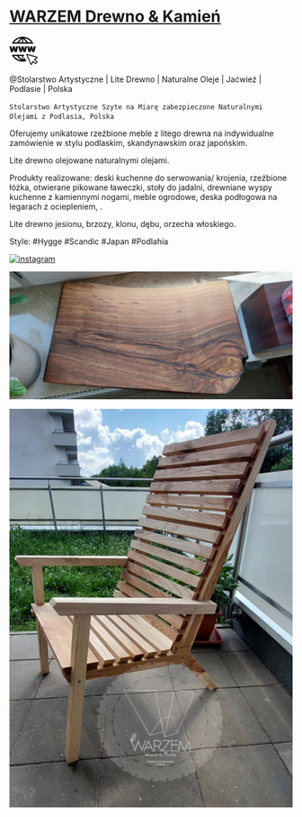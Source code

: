 # [WARZEM Drewno & Kamień](https://warzemstonewood.github.io/pl)
<a href="https://warzemstonewood.github.io/pl"><img src="https://github.com/warzemstonewood/warzemstonewood/blob/main/web-icon.svg" width="50" height="50"></a>



@Stolarstwo Artystyczne | Lite Drewno | Naturalne Oleje | Jaćwież | Podlasie | Polska 

`Stolarstwo Artystyczne Szyte na Miarę zabezpieczone Naturalnymi Olejami z Podlasia, Polska`


Oferujemy unikatowe rzeźbione meble z litego drewna na indywidualne zamówienie w stylu podlaskim, skandynawskim oraz japońskim.

Lite drewno olejowane naturalnymi olejami.

Produkty realizowane: deski kuchenne do serwowania/ krojenia, rzeźbione łóżka, otwierane pikowane ławeczki, stoły do jadalni, drewniane wyspy kuchenne z kamiennymi nogami, meble ogrodowe, deska podłogowa na legarach z ociepleniem, .

Lite drewno jesionu, brzozy, klonu, dębu, orzecha włoskiego.

Style: #Hygge #Scandic #Japan #Podlahia


[![instagram](https://img.shields.io/badge/WARZEM-0d1117?style=for-the-badge&logo=instagram&logoColor=instagram)](https://www.instagram.com/wa.rzem/)

[![board](https://github.com/warzemstonewood/pl/blob/main/20230508_143601.jpg)]([https://www.instagram.com/wa.rzem/](https://warzemstonewood.github.io/pl/deski.html))

[![chair](https://github.com/warzemstonewood/pl/blob/main/krzes%C5%82oLogo.png)]([https://www.instagram.com/wa.rzem/](https://warzemstonewood.github.io/pl/krzesla.html))

<!-- - 👋 Hi, I’m @warzemstonewood
- 👀 I’m interested in ...
- 🌱 I’m currently learning ...
- 💞️ I’m looking to collaborate on ...
- 📫 How to reach me ...


warzemstonewood/warzemstonewood is a ✨ special ✨ repository because its `README.md` (this file) appears on your GitHub profile.
You can click the Preview link to take a look at your changes.
--->
